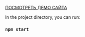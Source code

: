 <a href="http://todo-react.zzz.com.ua/">ПОСМОТРЕТЬ ДЕМО САЙТА</a>

In the project directory, you can run:
### `npm start`
